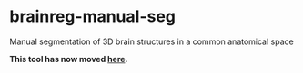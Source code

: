 # brainreg-manual-seg
Manual segmentation of 3D brain structures in a common anatomical space

**This tool has now moved [here](https://github.com/brainglobe/brainreg-segment).**